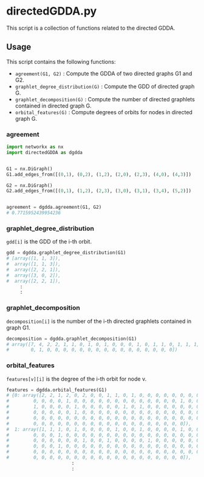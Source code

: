 # directedGDDA.py

This script is a collection of functions related to the directed GDDA.



## Usage

This script contains the following functions:

- `agreement(G1, G2)` : Compute the GDDA of two directed graphs G1 and G2.
- `graphlet_degree_distribution(G)` : Compute the GDD of directed graph G.
- `graphlet_decomposition(G)` : Compute the number of directed graphlets contained in directed graph G.
- `orbital_features(G)` : Compute degrees of orbits for nodes in directed graph G.


### agreement

```python
import networkx as nx
import directedGDDA as dgdda


G1 = nx.DiGraph()
G1.add_edges_from([(0,1), (0,2), (1,2), (2,0), (2,3), (4,0), (4,3)])

G2 = nx.DiGraph()
G2.add_edges_from([(0,1), (1,2), (2,3), (3,0), (3,1), (3,4), (5,2)])


agreement = dgdda.agreement(G1, G2)
# 0.7715952439954236
```


### graphlet_degree_distribution

`gdd[i]` is the GDD of the i-th orbit.

```python
gdd = dgdda.graphlet_degree_distribution(G1)
# [array([1, 1, 3]),
#  array([1, 1, 3]),
#  array([2, 2, 1]),
#  array([3, 0, 2]),
#  array([2, 2, 1]),
     :
     :
```


### graphlet_decomposition

`decomposition[i]` is the number of the i-th directed graphlets contained in graph G1.

```python
decomposition = dgdda.graphlet_decomposition(G1)
# array([7, 4, 2, 2, 1, 1, 0, 1, 0, 1, 0, 0, 0, 1, 0, 1, 1, 0, 1, 1, 1, 0,
#        0, 1, 0, 0, 0, 0, 0, 0, 0, 0, 0, 0, 0, 0, 0, 0, 0, 0])
```


### orbital_features

`features[v][i]` is the degree of the i-th orbit for node v.

```python
features = dgdda.orbital_features(G1)
# {0: array([2, 2, 1, 2, 0, 2, 0, 0, 1, 1, 0, 1, 0, 0, 0, 0, 0, 0, 0, 0, 0, 0,
#         0, 0, 0, 0, 1, 0, 0, 0, 0, 0, 0, 0, 0, 0, 0, 0, 0, 0, 1, 0, 0, 0,
#         1, 0, 0, 0, 0, 1, 0, 0, 0, 0, 0, 1, 0, 1, 0, 0, 0, 0, 0, 0, 0, 0,
#         0, 0, 0, 0, 0, 1, 0, 0, 0, 0, 0, 0, 0, 0, 0, 0, 0, 0, 0, 0, 0, 0,
#         0, 0, 0, 0, 0, 0, 0, 0, 0, 0, 0, 0, 0, 0, 0, 0, 0, 0, 0, 0, 0, 0,
#         0, 0, 0, 0, 0, 0, 0, 0, 0, 0, 0, 0, 0, 0, 0, 0, 0, 0, 0]),
#  1: array([1, 1, 1, 0, 1, 0, 0, 0, 0, 1, 0, 0, 1, 0, 0, 0, 0, 1, 0, 0, 0, 0,
#         0, 0, 0, 1, 0, 0, 0, 0, 0, 0, 0, 0, 0, 0, 0, 0, 0, 0, 0, 0, 0, 0,
#         0, 0, 0, 0, 0, 0, 1, 0, 0, 1, 0, 0, 0, 0, 1, 0, 0, 0, 0, 0, 0, 0,
#         0, 0, 0, 1, 0, 0, 0, 0, 0, 0, 0, 0, 0, 0, 0, 0, 0, 0, 0, 0, 0, 0,
#         0, 0, 0, 0, 0, 0, 0, 0, 0, 0, 0, 0, 0, 0, 0, 0, 0, 0, 0, 0, 0, 0,
#         0, 0, 0, 0, 0, 0, 0, 0, 0, 0, 0, 0, 0, 0, 0, 0, 0, 0, 0]),
                        :
                        :
```
